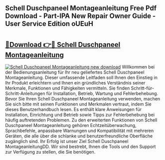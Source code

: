 ## Schell Duschpaneel Montageanleitung Free Pdf Download - Part-lPA New Repair Owner Guide - User Service Edition oUEuH

# <h2><a href="http://df7t9w.blite.top/?on=Schell+Duschpaneel+Montageanleitung">🔗Download 👉🔴 Schell Duschpaneel Montageanleitung</a></h2>

[![Schell Duschpaneel Montageanleitung new download](https://i.imgur.com/lujVjoI.png)](http://df7t9w.blite.top/?on=Schell+Duschpaneel+Montageanleitung)
Willkommen bei der Bedienungsanleitung für Ihr neu geliefertes Schell Duschpaneel Montageanleitung. Dieser umfassende Leitfaden soll Ihnen den Einstieg in Ihr Produkt erleichtern und Ihnen ein gründliches Verständnis seiner Merkmale, Funktionen und Fähigkeiten vermitteln. Sie finden Schritt-für-Schritt-Anleitungen für Installation, Betrieb, Wartung und Fehlerbehebung. Bevor Sie Ihren Schell Duschpaneel Montageanleitung verwenden, machen Sie sich bitte mit seinen Funktionen und Merkmalen vertraut, indem Sie dieses Benutzerhandbuch lesen. Es enthält klare Anweisungen für Installation, Einrichtung und Betrieb sowie Tipps zur Fehlerbehebung bei häufig auftretenden Problemen. Zu den erweiterten Funktionen von Schell Duschpaneel Montageanleitung gehören Echtzeitüberwachung, Sprachbefehle, anpassbare Warnungen und Kompatibilität mit mehreren Geräten, die alle über die schlanke und benutzerfreundliche Oberfläche zugänglich sind. Ihr Erfolg ist unser Ziel Schell Duschpaneel MontageanleitungDD. Wir sind bestrebt, Ihnen die Tools und den Support zur Verfügung zu stellen, die Sie benötigen.
